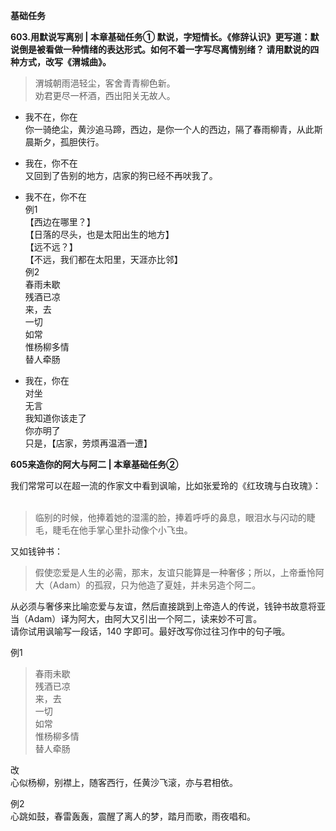 **基础任务**  

**603.用默说写离别 | 本章基础任务① 默说，字短情长。《修辞认识》更写道：默说倒是被看做一种情绪的表达形式。如何不着一字写尽离情别绪？ 请用默说的四种方式，改写《渭城曲》。**

>渭城朝雨浥轻尘，客舍青青柳色新。  
劝君更尽一杯酒，西出阳关无故人。 

- 我不在，你在  
你一骑绝尘，黄沙追马蹄，西边，是你一个人的西边，隔了春雨柳青，从此斯晨斯夕，孤胆侠行。  

- 我在，你不在  
又回到了告别的地方，店家的狗已经不再吠我了。  

- 我不在，你不在   
例1  
【西边在哪里？】  
【日落的尽头，也是太阳出生的地方】  
【远不远？】  
【不远，我们都在太阳里，天涯亦比邻】  
例2  
春雨未歇  
残酒已凉  
来，去  
一切  
如常  
惟杨柳多情  
替人牵肠

- 我在，你在  
对坐  
无言  
我知道你该走了  
你亦明了  
只是，【店家，劳烦再温酒一遭】

**605来造你的阿大与阿二 | 本章基础任务②**  

我们常常可以在超一流的作家文中看到讽喻，比如张爱玲的《红玫瑰与白玫瑰》：  
>临别的时候，他捧着她的湿濡的脸，捧着呼呼的鼻息，眼泪水与闪动的睫毛，睫毛在他手掌心里扑动像个小飞虫。

又如钱钟书：  
>假使恋爱是人生的必需，那末，友谊只能算是一种奢侈；所以，上帝垂怜阿大（Adam）的孤寂，只为他造了夏娃，并未另造个阿二。

从必须与奢侈来比喻恋爱与友谊，然后直接跳到上帝造人的传说，钱钟书故意将亚当（Adam）译为阿大，由阿大又引出一个阿二，读来妙不可言。  
请你试用讽喻写一段话，140 字即可。最好改写你过往习作中的句子哦。

例1  
>春雨未歇   
残酒已凉  
来，去  
一切  
如常  
惟杨柳多情  
替人牵肠  

改  
心似杨柳，别襟上，随客西行，任黄沙飞滚，亦与君相依。  

例2  
心跳如鼓，春雷轰轰，震醒了离人的梦，踏月而歌，雨夜唱和。


















